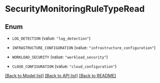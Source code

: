 # SecurityMonitoringRuleTypeRead

## Enum


* `LOG_DETECTION` (value: `"log_detection"`)

* `INFRASTRUCTURE_CONFIGURATION` (value: `"infrastructure_configuration"`)

* `WORKLOAD_SECURITY` (value: `"workload_security"`)

* `CLOUD_CONFIGURATION` (value: `"cloud_configuration"`)


[[Back to Model list]](../README.md#documentation-for-models) [[Back to API list]](../README.md#documentation-for-api-endpoints) [[Back to README]](../README.md)


